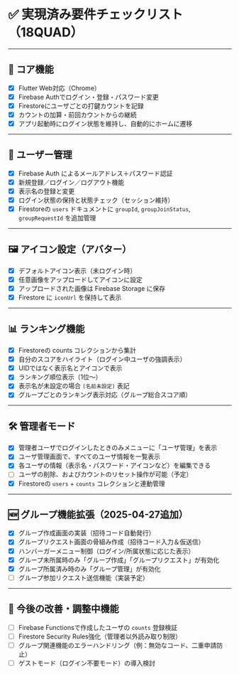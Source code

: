 # ✅ 実現済み要件チェックリスト（18QUAD）

---

## 🏁 コア機能

- [x] Flutter Web対応（Chrome）
- [x] Firebase Authでログイン・登録・パスワード変更
- [x] Firestoreにユーザごとの打鍵カウントを記録
- [x] カウントの加算・前回カウントからの継続
- [x] アプリ起動時にログイン状態を維持し、自動的にホームに遷移

---

## 🔐 ユーザー管理

- [x] Firebase Auth によるメールアドレス＋パスワード認証
- [x] 新規登録／ログイン／ログアウト機能
- [x] 表示名の登録と変更
- [x] ログイン状態の保持と状態チェック（セッション維持）
- [x] Firestoreの `users` ドキュメントに `groupId`, `groupJoinStatus`, `groupRequestId` を追加管理

---

## 🖼 アイコン設定（アバター）

- [x] デフォルトアイコン表示（未ログイン時）
- [x] 任意画像をアップロードしてアイコンに設定
- [x] アップロードされた画像は Firebase Storage に保存
- [x] Firestore に `iconUrl` を保持して表示

---

## 📊 ランキング機能

- [x] Firestoreの counts コレクションから集計
- [x] 自分のスコアをハイライト（ログイン中ユーザの強調表示）
- [x] UIDではなく表示名とアイコンで表示
- [x] ランキング順位表示（1位〜）
- [x] 表示名が未設定の場合 `(名前未設定)` 表記
- [x] グループごとのランキング表示対応（グループ総合スコア順）

---

## 🛠 管理者モード

- [x] 管理者ユーザでログインしたときのみメニューに「ユーザ管理」を表示
- [x] ユーザ管理画面で、すべてのユーザ情報を一覧表示
- [x] 各ユーザの情報（表示名・パスワード・アイコンなど）を編集できる
- [ ] ユーザの削除、およびカウントのリセット操作が可能（予定）
- [x] Firestoreの `users` + `counts` コレクションと連動管理

---

## 🆕 グループ機能拡張（2025-04-27追加）

- [x] グループ作成画面の実装（招待コード自動発行）
- [x] グループリクエスト画面の骨組み作成（招待コード入力＆仮送信）
- [x] ハンバーガーメニュー制御（ログイン/所属状態に応じた表示）
- [x] グループ未所属時のみ「グループ作成」「グループリクエスト」が有効化
- [x] グループ所属済み時のみ「グループ管理」が有効化
- [ ] グループ参加リクエスト送信機能（実装予定）

---

## 🔄 今後の改善・調整中機能

- [ ] Firebase Functionsで作成したユーザの `counts` 登録検証
- [ ] Firestore Security Rules強化（管理者以外読み取り制限）
- [ ] グループ関連機能のエラーハンドリング（例：無効なコード、二重申請防止）
- [ ] ゲストモード（ログイン不要モード）の導入検討